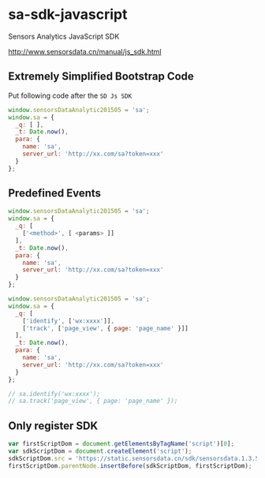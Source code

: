 # sa-sdk-javascript
Sensors Analytics JavaScript SDK

http://www.sensorsdata.cn/manual/js_sdk.html


## Extremely Simplified Bootstrap Code
Put following code after the `SD Js SDK`
```js
window.sensorsDataAnalytic201505 = 'sa';
window.sa = {
  _q: [ ],
  _t: Date.now(),
  para: {
    name: 'sa',
    server_url: 'http://xx.com/sa?token=xxx'
  }
};
```

## Predefined Events
```js
window.sensorsDataAnalytic201505 = 'sa';
window.sa = {
  _q: [
    ['<method>', [ <params> ]]
  ],
  _t: Date.now(),
  para: {
    name: 'sa',
    server_url: 'http://xx.com/sa?token=xxx'
  }
};
```

```js
window.sensorsDataAnalytic201505 = 'sa';
window.sa = {
  _q: [
    ['identify', ['wx:xxxx']],
    ['track', ['page_view', { page: 'page_name' }]]
  ],
  _t: Date.now(),
  para: {
    name: 'sa',
    server_url: 'http://xx.com/sa?token=xxx'
  }
};

// sa.identify('wx:xxxx');
// sa.track('page_view', { page: 'page_name' });

```

## Only register SDK
```js
var firstScriptDom = document.getElementsByTagName('script')[0];
var sdkScriptDom = document.createElement('script');
sdkScriptDom.src = 'https://static.sensorsdata.cn/sdk/sensorsdata.1.3.5.js';
firstScriptDom.parentNode.insertBefore(sdkScriptDom, firstScriptDom);    
```
